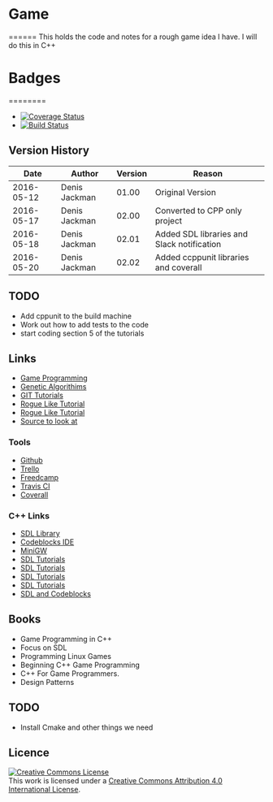# Game
======
This holds the code and notes for a rough game idea I have.
I will do this in C++ 
# Badges
========
* [![Coverage Status](https://coveralls.io/repos/github/denisjackman/game/badge.svg?branch=master)](https://coveralls.io/github/denisjackman/game?branch=master)
* [![Build Status](https://travis-ci.org/denisjackman/game.svg?branch=master)](https://travis-ci.org/denisjackman/game)

## Version History 
|Date |Author|Version|Reason|
|----------|-------------|-----|--------------------------------------|
|2016-05-12|Denis Jackman|01.00|Original Version |
|2016-05-17|Denis Jackman|02.00|Converted to CPP only project |
|2016-05-18|Denis Jackman|02.01|Added SDL libraries and Slack notification |
|2016-05-20|Denis Jackman|02.02|Added ccppunit libraries and coverall |

## TODO 
* Add cppunit to the build machine 
* Work out how to add tests to the code 
* start coding section 5 of the tutorials 

## Links
* [Game Programming](http://gameprogrammingpatterns.com/)
* [Genetic Algorithims](http://www.ai-junkie.com/ga/intro/gat1.html)
* [GIT Tutorials](https://www.atlassian.com/git/tutorials/what-is-version-control)
* [Rogue Like Tutorial](http://www.kathekonta.com/rlguide/)
* [Rogue Like Tutorial](https://solarianprogrammer.com/2012/07/12/roguelike-game-cpp-11-part-0/)
* [Source to look at](https://github.com/sol-prog/roguelike)

### Tools 
* [Github](https://github.com/)
* [Trello](https://trello.com/b/pCvSF4QZ/games-project)
* [Freedcamp](https://freedcamp.com/dashboard)
* [Travis CI](https://travis-ci.org/profile/denisjackman)
* [Coverall](https://coveralls.io/repos)

### C++ Links
* [SDL Library](https://www.libsdl.org/index.php)
* [Codeblocks IDE](http://www.codeblocks.org/)
* [MiniGW](http://www.mingw.org/)
* [SDL Tutorials](http://lazyfoo.net/SDL_tutorials/)
* [SDL Tutorials](http://www.sdltutorials.com/)
* [SDL Tutorials](http://www.willusher.io/pages/sdl2/)
* [SDL Tutorials](http://gamedevgeek.com/tutorials/getting-started-with-sdl/)
* [SDL and Codeblocks](http://wiki.codeblocks.org/index.php/Using_SDL_with_Code::Blocks)

## Books 
* Game Programming in C++ 
* Focus on SDL
* Programming Linux Games
* Beginning C++ Game Programming
* C++ For Game Programmers.
* Design Patterns 

## TODO 
* Install Cmake and other things we need 

## Licence 
<a rel="license" href="http://creativecommons.org/licenses/by/4.0/"><img alt="Creative Commons License" style="border-width:0" src="https://i.creativecommons.org/l/by/4.0/88x31.png" /></a><br />This work is licensed under a <a rel="license" href="http://creativecommons.org/licenses/by/4.0/">Creative Commons Attribution 4.0 International License</a>.
